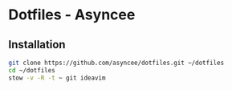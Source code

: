 # Dotfiles - Asyncee

## Installation

```bash
git clone https://github.com/asyncee/dotfiles.git ~/dotfiles
cd ~/dotfiles
stow -v -R -t ~ git ideavim
```
